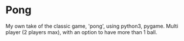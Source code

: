 # Pong

My own take of the classic game, 'pong', using python3, pygame.
Multi player (2 players max), with an option to have more than 1 ball.
